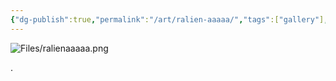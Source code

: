 ```yaml
---
{"dg-publish":true,"permalink":"/art/ralien-aaaaa/","tags":["gallery"],"noteIcon":"1","created":"2025-05-08T10:00:54.897-04:00"}
---
```



![Files/ralienaaaaa.png](/img/user/Files/ralienaaaaa.png)








.


